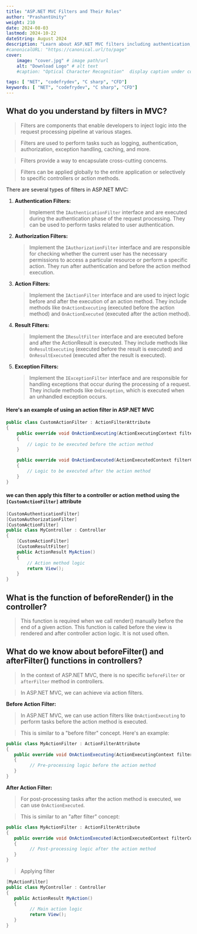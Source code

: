 ```yaml
---
title: "ASP.NET MVC Filters and Their Roles"
author: "PrashantUnity"
weight: 210
date: 2024-08-03
lastmod: 2024-10-22
dateString: August 2024  
description: "Learn about ASP.NET MVC filters including authentication, authorization, action, result, and exception filters with implementation examples"
#canonicalURL: "https://canonical.url/to/page"
cover:
    image: "cover.jpg" # image path/url
    alt: "Download Logo" # alt text
    #caption: "Optical Character Recognition"  display caption under cover 

tags: [ "NET", "codefrydev", "C sharp", "CFD"]
keywords: [ "NET", "codefrydev", "C sharp", "CFD"]
---
```



## What do you understand by filters in MVC?

> Filters are components that enable developers to inject logic into the request processing pipeline at various stages.

>Filters are used to perform tasks such as logging, authentication, authorization, exception handling, caching, and more.

> Filters provide a way to encapsulate cross-cutting concerns.

> Filters can be applied globally to the entire application or selectively to specific controllers or action methods.

There are several types of filters in ASP.NET MVC:

1. **Authentication Filters:**
   > Implement the `IAuthenticationFilter` interface and are executed during the authentication phase of the request processing. They can be used to perform tasks related to user authentication.

2. **Authorization Filters:**
   > Implement the `IAuthorizationFilter` interface and are responsible for checking whether the current user has the necessary permissions to access a particular resource or perform a specific action. They run after authentication and before the action method execution.

3. **Action Filters:**
   > Implement the `IActionFilter` interface and are used to inject logic before and after the execution of an action method. They include methods like `OnActionExecuting` (executed before the action method) and `OnActionExecuted` (executed after the action method).

4. **Result Filters:**
   > Implement the `IResultFilter` interface and are executed before and after the ActionResult is executed. They include methods like `OnResultExecuting` (executed before the result is executed) and `OnResultExecuted` (executed after the result is executed).

5. **Exception Filters:**

   > Implement the `IExceptionFilter` interface and are responsible for handling exceptions that occur during the processing of a request. They include methods like `OnException`, which is executed when an unhandled exception occurs.

#### Here's an example of using an action filter in ASP.NET MVC

```csharp
public class CustomActionFilter : ActionFilterAttribute
{
    public override void OnActionExecuting(ActionExecutingContext filterContext)
    {
        // Logic to be executed before the action method
    }

    public override void OnActionExecuted(ActionExecutedContext filterContext)
    {
        // Logic to be executed after the action method
    }
}
```

#### we can then apply this filter to a controller or action method using the `[CustomActionFilter]` attribute

```csharp
[CustomAuthenticationFilter]
[CustomAuthorizationFilter]
[CustomActionFilter]
public class MyController : Controller
{
    [CustomActionFilter]
    [CustomResultFilter]
    public ActionResult MyAction()
    {
        // Action method logic
        return View();
    }
}
```

## What is the function of beforeRender() in the controller?

> This function is required when we call render() manually before the end of a given action. This function is called before the view is rendered and after controller action logic. It is not used often.

## What do we know about beforeFilter() and afterFilter() functions in controllers?

> In the context of ASP.NET MVC, there is no specific `beforeFilter` or `afterFilter` method in controllers.

> In ASP.NET MVC, we can achieve via action filters.

**Before Action Filter:**

> In ASP.NET MVC, we can use action filters like `OnActionExecuting` to perform tasks before the action method is executed.

> This is similar to a "before filter" concept. Here's an example:

```csharp
public class MyActionFilter : ActionFilterAttribute
{
   public override void OnActionExecuting(ActionExecutingContext filterContext)
   {
         // Pre-processing logic before the action method
   }
}
```

**After Action Filter:**
> For post-processing tasks after the action method is executed, we
 can use `OnActionExecuted`.

> This is similar to an "after filter" concept:

```csharp
public class MyActionFilter : ActionFilterAttribute
{
   public override void OnActionExecuted(ActionExecutedContext filterContext)
   {
         // Post-processing logic after the action method
   }
}
```

> Applying filter

```csharp
[MyActionFilter]
public class MyController : Controller
{
   public ActionResult MyAction()
   {
         // Main action logic
         return View();
   }
}
```
